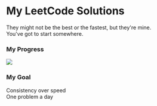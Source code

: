 # My LeetCode Solutions

They might not be the best or the fastest, but they're mine.  
You've got to start somewhere.

### My Progress
<img width="auto" src="https://leetcard.jacoblin.cool/ddiliberto123?theme=dark&font=Cairo&ext=activity&border=0">

### My Goal
Consistency over speed <br>
One problem a day

